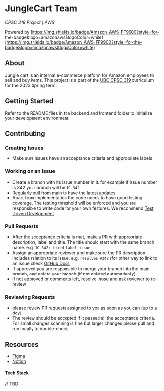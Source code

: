# JungleCart Team
*CPSC 319 Project | AWS*

Powered by [https://img.shields.io/badge/Amazon_AWS-FF9900?style=for-the-badge&logo=amazonaws&logoColor=white](https://img.shields.io/badge/Amazon_AWS-FF9900?style=for-the-badge&logo=amazonaws&logoColor=white)

## About

Jungle cart is an internal e-commerce platform for Amazon employees to sell and buy items. This project is a part of the [UBC CPSC 319](https://courses.students.ubc.ca/cs/courseschedule?tname=subj-course&course=319&sessyr=2022&sesscd=W&dept=CPSC&pname=subjarea) curriculum for the 2023 Spring term.

## Getting Started

Refer to the README files in the backend and frontend folder to initialize your development environment.

## Contributing

### Creating Issues

- Make sure issues have an acceptance criteria and appropriate labels

### Working on an Issue

- Create a branch with its issue number in it. for example if issue number is 342 your branch will be `JC-342`
- Regularly pull from main to have the latest updates
- Apart from implementation the code needs to have good testing coverage. The testing threshold will be enforced and you are responsible to write code for your own features. We recommend [Test Driven Development](https://www.browserstack.com/guide/what-is-test-driven-development)

### Pull Requests

- After the acceptance criteria is met, make a PR with appropriate description, label and title. The title should start with the same branch name. e.g. `JC-342: fixed label issue`
- Assign an appropriate reviewer and make sure the PR description includes relation to its issue. e.g. `resolves #342` (for other way to link to an issue check [GitHub Docs](https://docs.github.com/en/issues/tracking-your-work-with-issues/linking-a-pull-request-to-an-issue)
- If approved *you* are responsible to merge your branch into the main branch, and delete your branch (if not deleted automatically)
- if not approved or comments left, resolve those and ask reviewer to re-review

### Reviewing Requests

- please review PR requests assigned to you as soon as you can (up to a day)
- The review should be accepted if it passed all the acceptance criteria. For small changes scanning is fine but larger changes please pull and run locally to double-check

## Resources

- [Figma](https://www.figma.com/file/Hfr2BEjFyEkjMMtJiunOdP/JungleCart?node-id=142%3A354&t=hGxwIo0nl1HnR9k2-1)
- [Notion](https://www.notion.so/JungleCart-25a435211cb5487bb60dc80dd6ab2943)

#### Tech Stack

// TBD